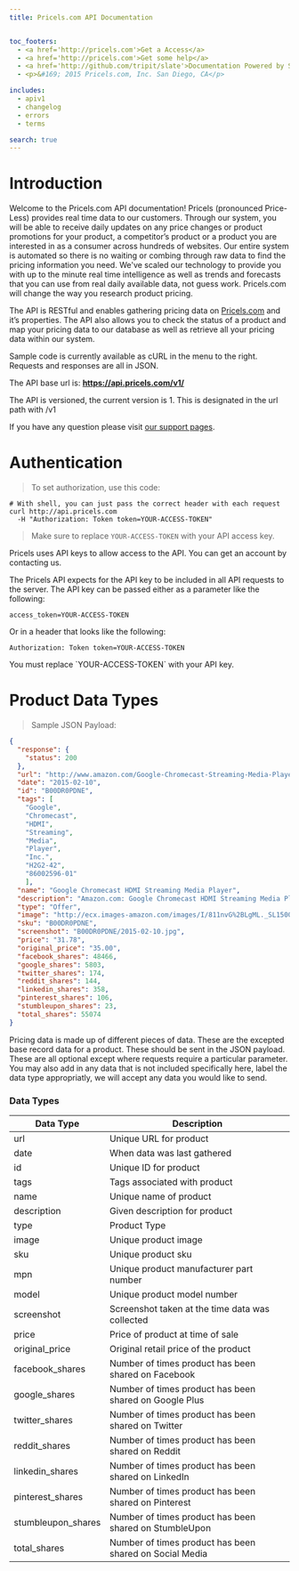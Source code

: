 ```yaml
---
title: Pricels.com API Documentation


toc_footers:
  - <a href='http://pricels.com'>Get a Access</a>
  - <a href='http://pricels.com'>Get some help</a>
  - <a href='http://github.com/tripit/slate'>Documentation Powered by Slate</a>
  - <p>&#169; 2015 Pricels.com, Inc. San Diego, CA</p>

includes:
  - apiv1
  - changelog
  - errors
  - terms

search: true
---
```


# Introduction

Welcome to the Pricels.com API documentation! Pricels (pronounced Price-Less) provides real time data to our customers. Through our system, you will be able to receive daily updates on any price changes or product promotions for your product, a competitor’s product or a product you are interested in as a consumer across hundreds of websites. Our entire system is automated so there is no waiting or combing through raw data to find the pricing information you need. We've scaled our technology to provide you with up to the minute real time intelligence as well as trends and forecasts that you can use from real daily available data, not guess work. Pricels.com will change the way you research product pricing.

The API is RESTful and enables gathering pricing data on [Pricels.com](http://pricels.com) and it’s properties. The API also allows you to check the status of a product and map your pricing data to our database as well as retrieve all your pricing data within our system.

Sample code is currently available as cURL in the menu to the right. Requests and responses are all in JSON.

The API base url is: **https://api.pricels.com/v1/**

The API is versioned, the current version is 1. This is designated in the url path with /v1

If you have any question please visit [our support pages](http://pricels.com).


# Authentication

> To set authorization, use this code:

```shell
# With shell, you can just pass the correct header with each request
curl http://api.pricels.com
  -H "Authorization: Token token=YOUR-ACCESS-TOKEN"
```

> Make sure to replace `YOUR-ACCESS-TOKEN` with your API access key.

Pricels uses API keys to allow access to the API. You can get an account by contacting us.

The Pricels API expects for the API key to be included in all API requests to the server. The API key can be passed either as a parameter like the following:

`access_token=YOUR-ACCESS-TOKEN`

Or in a header that looks like the following:

`Authorization: Token token=YOUR-ACCESS-TOKEN`

<aside class="notice">
You must replace `YOUR-ACCESS-TOKEN` with your API key.
</aside>

# Product Data Types

> Sample JSON Payload:

```json
{
  "response": {
    "status": 200
  },
  "url": "http://www.amazon.com/Google-Chromecast-Streaming-Media-Player/dp/B00DR0PDNE",
  "date": "2015-02-10",
  "id": "B00DR0PDNE",
  "tags": [
    "Google",
    "Chromecast",
    "HDMI",
    "Streaming",
    "Media",
    "Player",
    "Inc.",
    "H2G2-42",
    "86002596-01"
    ],
  "name": "Google Chromecast HDMI Streaming Media Player",
  "description": "Amazon.com: Google Chromecast HDMI Streaming Media Player: Electronics",
  "type": "Offer",
  "image": "http://ecx.images-amazon.com/images/I/811nvG%2BLgML._SL1500_.jpg",
  "sku": "B00DR0PDNE",
  "screenshot": "B00DR0PDNE/2015-02-10.jpg",
  "price": "31.78",
  "original_price": "35.00",
  "facebook_shares": 48466,
  "google_shares": 5803,
  "twitter_shares": 174,
  "reddit_shares": 144,
  "linkedin_shares": 358,
  "pinterest_shares": 106,
  "stumbleupon_shares": 23,
  "total_shares": 55074
}

```

Pricing data is made up of different pieces of data. These are the excepted base record data for a product. These should be sent in the JSON payload. These are all optional except where requests require a particular parameter. You may also add in any data that is not included specifically here, label the data type appropriatly, we will accept any data you would like to send.

### Data Types

Data Type | Description
--------- | -----------
url | Unique URL for product
date | When data was last gathered
id | Unique ID for product
tags | Tags associated with product
name | Unique name of product
description | Given description for product
type | Product Type
image | Unique product image
sku | Unique product sku
mpn | Unique product manufacturer part number
model | Unique product model number
screenshot | Screenshot taken at the time data was collected
price | Price of product at time of sale
original_price | Original retail price of the product
facebook_shares | Number of times product has been shared on Facebook
google_shares | Number of times product has been shared on Google Plus
twitter_shares | Number of times product has been shared on Twitter
reddit_shares | Number of times product has been shared on Reddit
linkedin_shares | Number of times product has been shared on LinkedIn
pinterest_shares | Number of times product has been shared on Pinterest
stumbleupon_shares | Number of times product has been shared on StumbleUpon
total_shares | Number of times product has been shared on Social Media
